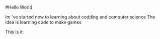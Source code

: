 #Hello World

Im 've started now to learning about codding and computer science
The idea is learning code to make games

This is it.
